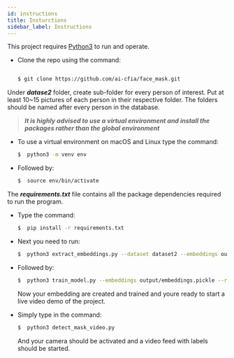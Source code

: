 ```yaml
---
id: instructions
title: Insturctions
sidebar_label: Instructions
---
```


This project requires [Python3] to run and operate.

- Clone the repo using the command: 
    ```sh

    $ git clone https://github.com/ai-cfia/face_mask.git
    ```

Under ***datase2*** folder, create sub-folder for every person of interest. Put at least 10~15 pictures of each person in their respective folder. The folders should be named after every person in the database. 

>***It is highly advised to use a virtual environment and install the packages rather than the global environment***

- To use a virtual environment on macOS and Linux type the command:
    ```sh
    $  python3 -m venv env
    ```
    
- Followed by:
    ```sh
    $  source env/bin/activate
    ```

The ***requirements.txt*** file contains all the package dependencies required to run the program.

- Type the command:
    ```sh
    $  pip install -r requirements.txt
    ```

- Next you need to run:
    
    ```sh
    $  python3 extract_embeddings.py --dataset dataset2 --embeddings output/embeddings.pickle --detector face_detection_model --embedding-model openface_nn4.small2.v1.t7
    ```

- Followed by:

    ```sh
    $  python3 train_model.py --embeddings output/embeddings.pickle --recognizer output/recognizer.pickle --le output/le.pickle
    ```
    
    Now your embedding are created and trained and youre ready to start a live video demo of the project.
    
- Simply type in the command:

    ```sh
    $  python3 detect_mask_video.py
    ```
    And your camera should be activated and a video feed with labels should be started.

[Python3]: <https://www.python.org/downloads/release/python-370/>